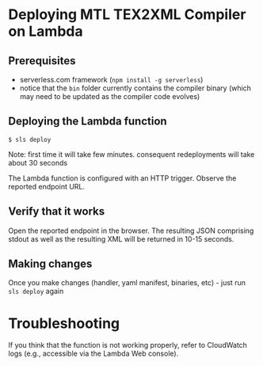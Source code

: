 # Deploying MTL TEX2XML Compiler on Lambda

## Prerequisites

 - serverless.com framework (`npm install -g serverless`)
 - notice that the `bin` folder currently contains the compiler binary (which may need to be updated as the compiler code evolves)

## Deploying the Lambda function

```
$ sls deploy
```
Note: first time it will take few minutes. consequent redeployments will take about 30 seconds

The Lambda function is configured with an HTTP trigger. Observe the reported endpoint URL.

## Verify that it works

Open the reported endpoint in the browser. The resulting JSON comprising stdout as well as the resulting XML will be returned in 10-15 seconds.

## Making changes
Once you make changes (handler, yaml manifest, binaries, etc) - just run `sls deploy` again

# Troubleshooting
If you think that the function is not working properly, refer to CloudWatch logs (e.g., accessible via the Lambda Web console).

